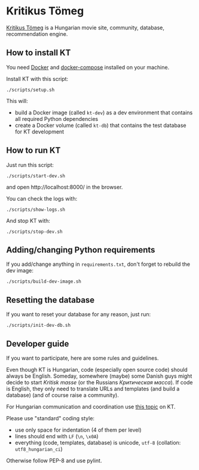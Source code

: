 # Kritikus Tömeg

[Kritikus Tömeg](https://kritikustomeg.org/) is a Hungarian movie site, community, database, recommendation engine.


## How to install KT

You need [Docker](https://docs.docker.com/install/) and [docker-compose](https://docs.docker.com/compose/install/) installed on your machine.

Install KT with this script:
```
./scripts/setup.sh
```

This will:
- build a Docker image (called `kt-dev`) as a dev environment that contains all required Python dependencies
- create a Docker volume (called `kt-db`) that contains the test database for KT development


## How to run KT

Just run this script:

```
./scripts/start-dev.sh
```

and open http://localhost:8000/ in the browser.

You can check the logs with:

```
./scripts/show-logs.sh
```

And stop KT with:

```
./scripts/stop-dev.sh
```


## Adding/changing Python requirements

If you add/change anything in `requirements.txt`, don't forget to rebuild the dev image:

```
./scripts/build-dev-image.sh
```


## Resetting the database

If you want to reset your database for any reason, just run:

```
./scripts/init-dev-db.sh
```


## Developer guide

If you want to participate, here are some rules and guidelines.

Even though KT is Hungarian, code (especially open source code) should always be English. Someday, somewhere (maybe) some Danish guys might decide to start *Kritisk masse* (or the Russians *Критическая масса*). If code is English, they only need to translate URLs and templates (and build a database) (and of course raise a community).

For Hungarian communication and coordination use [this topic](https://kritikustomeg.org/forum/187/kritikus-kod) on KT.

Please use "standard" coding style:

- use only space for indentation (4 of them per level)
- lines should end with `LF` (`\n`, `\x0A`)
- everything (code, templates, database) is unicode, `utf-8` (collation: `utf8_hungarian_ci`)

Otherwise follow PEP-8 and use pylint.
